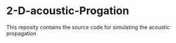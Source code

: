 # 2-D-acoustic-Progation
This reposity contains the source code for simulating the acoustic propagation
